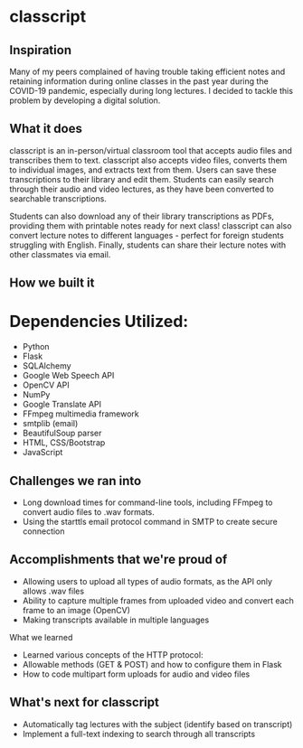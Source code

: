 # classcript

## Inspiration

Many of my peers complained of having trouble taking efficient notes and retaining information during online classes in the past year during the COVID-19 pandemic, especially during long lectures. I decided to tackle this problem by developing a digital solution.

## What it does

classcript is an in-person/virtual classroom tool that accepts audio files and transcribes them to text. classcript also accepts video files, converts them to individual images, and extracts text from them. Users can save these transcriptions to their library and edit them. Students can easily search through their audio and video lectures, as they have been converted to searchable transcriptions.

Students can also download any of their library transcriptions as PDFs, providing them with printable notes ready for next class! classcript can also convert lecture notes to different languages - perfect for foreign students struggling with English. Finally, students can share their lecture notes with other classmates via email.

## How we built it

# Dependencies Utilized:
- Python
- Flask
- SQLAlchemy
- Google Web Speech API
- OpenCV API
- NumPy
- Google Translate API
- FFmpeg multimedia framework
- smtplib (email)
- BeautifulSoup parser
- HTML, CSS/Bootstrap
- JavaScript

## Challenges we ran into
- Long download times for command-line tools, including FFmpeg to convert audio files to .wav formats.
- Using the starttls email protocol command in SMTP to create secure connection

## Accomplishments that we're proud of
- Allowing users to upload all types of audio formats, as the API only allows .wav files
- Ability to capture multiple frames from uploaded video and convert each frame to an image (OpenCV)
- Making transcripts available in multiple languages

What we learned

- Learned various concepts of the HTTP protocol:
- Allowable methods (GET & POST) and how to configure them in Flask
- How to code multipart form uploads for audio and video files

## What's next for classcript
- Automatically tag lectures with the subject (identify based on transcript)
- Implement a full-text indexing to search through all transcripts
